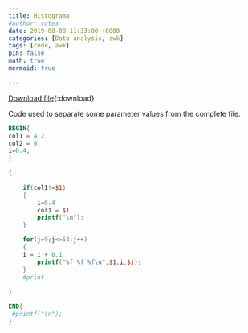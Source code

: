 ```yaml
---
title: Histograma
#author: cotes
date: 2019-08-08 11:33:00 +0800
categories: [Data analysis, awk]
tags: [code, awk]
pin: false
math: true
mermaid: true

---
```


[Download file](/files/scripts/data_analysis/histograma.awk){:download}


Code used to separate some parameter values from the complete file.






```awk
BEGIN{
col1 = 4.2
col2 = 0.
i=0.4;
}

{
	
	if(col1!=$1)
	{
		i=0.4
		col1 = $1
		printf("\n");	
	}

 	for(j=9;j<=54;j++)
	{
	i = i + 0.1
		printf("%f %f %f\n",$1,i,$j);
	} 
	#print
	
}

END{
 #printf("\n");
}
```
